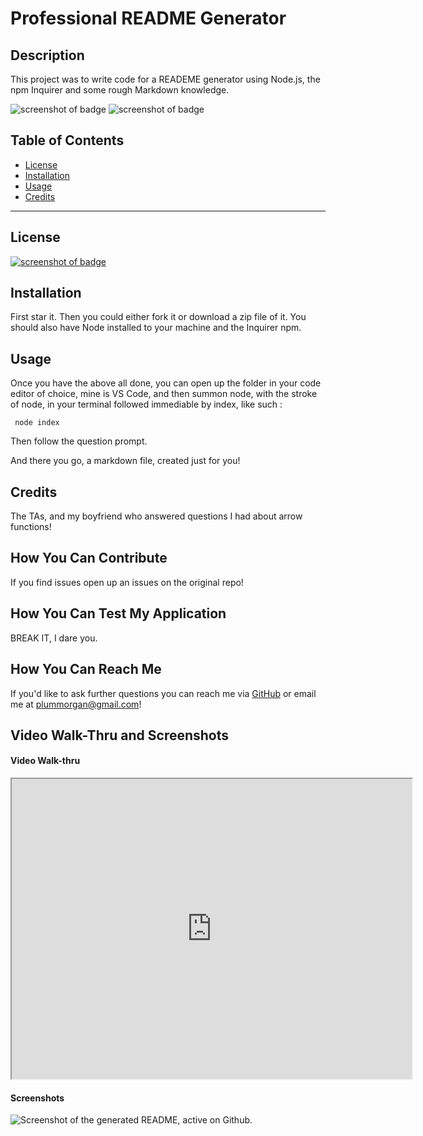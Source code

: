# Professional README Generator

## Description

This project was to write code for a READEME generator using Node.js, the npm Inquirer and some rough Markdown knowledge. 


![screenshot of badge](https://img.shields.io/badge/Made%20w%2F-100%25%20%E2%9D%A4-ff69b4)
![screenshot of badge](https://img.shields.io/badge/We%20Stan-Javascript-brightgreen)


## Table of Contents 

* [License](#license)
* [Installation](#installation)
* [Usage](#usage)
* [Credits](#credits)
___


## License

[![screenshot of badge](https://img.shields.io/static/v1?label=license&message=GPL-2.0&color=important)](https://opensource.org/licenses/GPL-2.0)

## Installation 

First star it. 
Then you could either fork it or download a zip file of it.
You should also have Node installed to your machine and the Inquirer npm.

## Usage

Once you have the above all done, you can open up the folder in your code editor of choice, mine is VS Code, and then summon node, with the stroke of node, in your terminal followed immediable by index, like such :

``` node index```

Then follow the question prompt.

And there you go, a markdown file, created just for you!

## Credits

The TAs, and my boyfriend who answered questions I had about arrow functions! 


## How You Can Contribute

If you find issues open up an issues on the original repo!

## How You Can Test My Application

BREAK IT, I dare you.

## How You Can Reach Me

If you'd like to ask further questions you can reach me via [GitHub](https://github.com/cat-lin-morgan/) or email me at plummorgan@gmail.com!

## Video Walk-Thru and Screenshots

#### Video Walk-thru
<iframe src="https://drive.google.com/file/d/15rRuavutwF-W-ujjjMWMEkmaiwdeEWRs/preview" width="640" height="480"></iframe>

#### Screenshots
<img src='' alt='Screenshot of the generated README, active on Github.'/>
